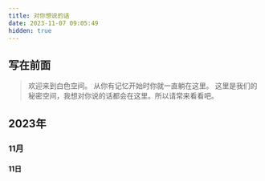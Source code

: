 ```yaml
---
title: 对你想说的话
date: 2023-11-07 09:05:49
hidden: true
---
```


## 写在前面

> 欢迎来到白色空间。
> 从你有记忆开始时你就一直躺在这里。
这里是我们的秘密空间，我想对你说的话都会在这里。所以请常来看看吧。

## 2023年

### 11月

#### 11日